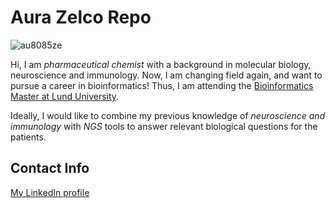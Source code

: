 # Aura Zelco Repo

![au8085ze](https://user-images.githubusercontent.com/90723501/133410505-61ade18d-ee2f-46e3-b2d7-9ff20f8a3221.jpg)

Hi,
I am *pharmaceutical chemist* with a background in molecular biology, neuroscience and immunology. Now, I am changing field again, and want to pursue a career in bioinformatics! Thus, I am attending the [Bioinformatics Master at Lund University](https://www.biology.lu.se/education/masters-degree-programmes/masters-programme-bioinformatics).  

Ideally, I would like to combine my previous knowledge of *neuroscience and immunology* with *NGS* tools to answer relevant biological questions for the patients. 

## Contact Info
[My LinkedIn profile](https://www.linkedin.com/in/aura-zelco/)

